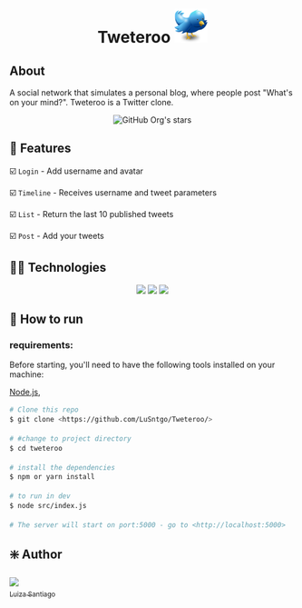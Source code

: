 <h1 align="center"> Tweteroo 
<img height="60px" src="./assets/logo.png">
</h1>

## About

A social network that simulates a personal blog, where people post "What's on your mind?". Tweteroo is a Twitter clone.

<div align="center">

![GitHub Org's stars](https://img.shields.io/github/stars/lusntgo?style=social)

</div>

## :hammer: Features

:ballot_box_with_check: `Login` - Add username and avatar

:ballot_box_with_check: `Timeline` - Receives username and tweet parameters

:ballot_box_with_check: `List` - Return the last 10 published tweets

:ballot_box_with_check: `Post` - Add your tweets

## :woman_technologist: Technologies

<p align="center">
<img src="https://img.shields.io/badge/JavaScript-F7DF1E?style=for-the-badge&logo=javascript&logoColor=black" />
<img src="https://img.shields.io/badge/Node.js-43853D?style=for-the-badge&logo=node.js&logoColor=white" />
<img src="https://img.shields.io/badge/Express-000000?style=for-the-badge&logo=express&logoColor=white" />
  
</p>

## :tada: How to run

### requirements:

Before starting, you'll need to have the following tools installed on your machine:

[Node.js](https://nodejs.org/en/),


```bash
# Clone this repo
$ git clone <https://github.com/LuSntgo/Tweteroo/>

# #change to project directory
$ cd tweteroo

# install the dependencies
$ npm or yarn install

# to run in dev
$ node src/index.js

# The server will start on port:5000 - go to <http://localhost:5000>
```

## :sparkle: Author

[<img align="center" src="https://avatars.githubusercontent.com/lusntgo" width=115><br><sub>Luiza Santiago</sub>](https://github.com/lusntgo)
